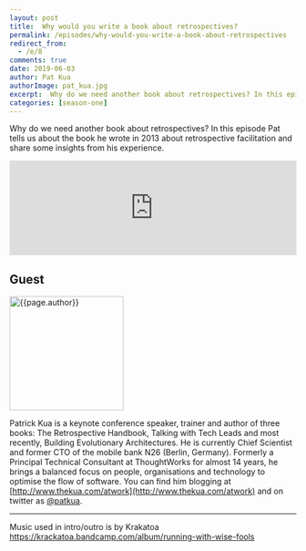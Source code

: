 ```yaml
---
layout: post
title:  Why would you write a book about retrospectives?
permalink: /episodes/why-would-you-write-a-book-about-retrospectives
redirect_from: 
  - /e/8
comments: true
date: 2019-06-03
author: Pat Kua
authorImage: pat_kua.jpg
excerpt:  Why do we need another book about retrospectives? In this episode Pat tells us about the book he wrote in 2013 about retrospective facilitation and share some insights from his experience.
categories: [season-one]
---
```


Why do we need another book about retrospectives? In this episode Pat tells us about the book he wrote in 2013 about retrospective facilitation and share some insights from his experience.

<iframe width="100%" height="166" scrolling="no" frameborder="no" allow="autoplay" src="https://w.soundcloud.com/player/?url=https%3A//api.soundcloud.com/tracks/622425459%3Fsecret_token%3Ds-PMQRM&color=%23ff5500&auto_play=false&hide_related=false&show_comments=true&show_user=true&show_reposts=false&show_teaser=true"></iframe>

## Guest

<img width="200px" src="/assets/{{page.authorImage}}" alt="{{page.author}}">

Patrick Kua is a keynote conference speaker, trainer and author of three books: The Retrospective Handbook, Talking with Tech Leads and most recently, Building Evolutionary Architectures. He is currently Chief Scientist and former CTO of the mobile bank N26 (Berlin, Germany). Formerly a Principal Technical Consultant at ThoughtWorks for almost 14 years, he brings a balanced focus on people, organisations and technology to optimise the flow of software. You can find him blogging at [http://www.thekua.com/atwork](http://www.thekua.com/atwork) and on twitter as [@patkua](https://twitter.com/patkua).

---

Music used in intro/outro is by Krakatoa https://krackatoa.bandcamp.com/album/running-with-wise-fools